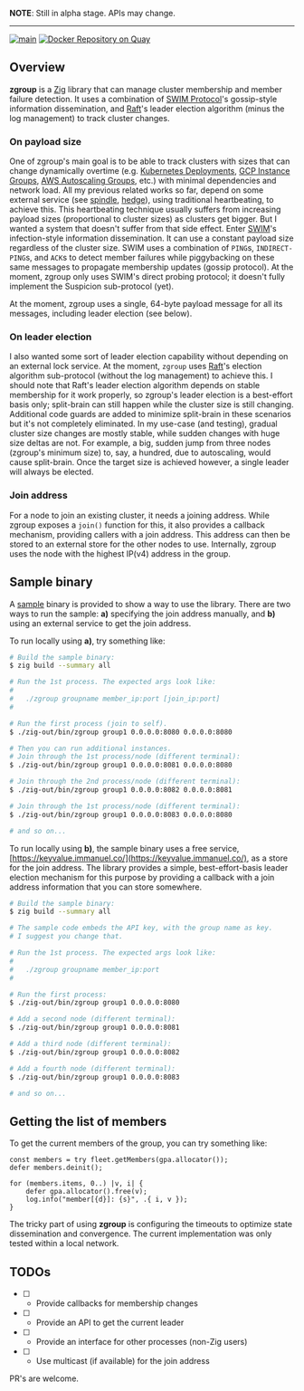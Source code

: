 **NOTE**: Still in alpha stage. APIs may change.

---

[![main](https://github.com/flowerinthenight/zgroup/actions/workflows/main.yml/badge.svg)](https://github.com/flowerinthenight/zgroup/actions/workflows/main.yml)
[![Docker Repository on Quay](https://quay.io/repository/flowerinthenight/zgroup/status "Docker Repository on Quay")](https://quay.io/repository/flowerinthenight/zgroup)

## Overview

**zgroup** is a [Zig](https://ziglang.org/) library that can manage cluster membership and member failure detection. It uses a combination of [SWIM Protocol](https://www.cs.cornell.edu/projects/Quicksilver/public_pdfs/SWIM.pdf)'s gossip-style information dissemination, and [Raft](https://raft.github.io/raft.pdf)'s leader election algorithm (minus the log management) to track cluster changes.

### On payload size

One of zgroup's main goal is to be able to track clusters with sizes that can change dynamically overtime (e.g. [Kubernetes Deployments](https://kubernetes.io/docs/concepts/workloads/controllers/deployment/), [GCP Instance Groups](https://cloud.google.com/compute/docs/instance-groups), [AWS Autoscaling Groups](https://docs.aws.amazon.com/autoscaling/ec2/userguide/auto-scaling-groups.html), etc.) with minimal dependencies and network load. All my previous related works so far, depend on some external service (see [spindle](https://github.com/flowerinthenight/spindle), [hedge](https://github.com/flowerinthenight/hedge)), using traditional heartbeating, to achieve this. This heartbeating technique usually suffers from increasing payload sizes (proportional to cluster sizes) as clusters get bigger. But I wanted a system that doesn't suffer from that side effect. Enter [SWIM](https://www.cs.cornell.edu/projects/Quicksilver/public_pdfs/SWIM.pdf)'s infection-style information dissemination. It can use a constant payload size regardless of the cluster size. SWIM uses a combination of `PING`s, `INDIRECT-PING`s, and `ACK`s to detect member failures while piggybacking on these same messages to propagate membership updates (gossip protocol). At the moment, zgroup only uses SWIM's direct probing protocol; it doesn't fully implement the Suspicion sub-protocol (yet).

At the moment, zgroup uses a single, 64-byte payload message for all its messages, including leader election (see below).

### On leader election

I also wanted some sort of leader election capability without depending on an external lock service. At the moment, `zgroup` uses [Raft](https://raft.github.io/raft.pdf)'s election algorithm sub-protocol (without the log management) to achieve this. I should note that Raft's leader election algorithm depends on stable membership for it work properly, so zgroup's leader election is a best-effort basis only; split-brain can still happen while the cluster size is still changing. Additional code guards are added to minimize split-brain in these scenarios but it's not completely eliminated. In my use-case (and testing), gradual cluster size changes are mostly stable, while sudden changes with huge size deltas are not. For example, a big, sudden jump from three nodes (zgroup's minimum size) to, say, a hundred, due to autoscaling, would cause split-brain. Once the target size is achieved however, a single leader will always be elected.

### Join address

For a node to join an existing cluster, it needs a joining address. While zgroup exposes a `join()` function for this, it also provides a callback mechanism, providing callers with a join address. This address can then be stored to an external store for the other nodes to use. Internally, zgroup uses the node with the highest IP(v4) address in the group.

## Sample binary

A [sample](./src/main.zig) binary is provided to show a way to use the library. There are two ways to run the sample: **a)** specifying the join address manually, and **b)** using an external service to get the join address.

To run locally using **a)**, try something like:

```sh
# Build the sample binary:
$ zig build --summary all

# Run the 1st process. The expected args look like:
#
#   ./zgroup groupname member_ip:port [join_ip:port]
#

# Run the first process (join to self).
$ ./zig-out/bin/zgroup group1 0.0.0.0:8080 0.0.0.0:8080

# Then you can run additional instances.
# Join through the 1st process/node (different terminal):
$ ./zig-out/bin/zgroup group1 0.0.0.0:8081 0.0.0.0:8080

# Join through the 2nd process/node (different terminal):
$ ./zig-out/bin/zgroup group1 0.0.0.0:8082 0.0.0.0:8081

# Join through the 1st process/node (different terminal):
$ ./zig-out/bin/zgroup group1 0.0.0.0:8083 0.0.0.0:8080

# and so on...
```

To run locally using **b)**, the sample binary uses a free service, [https://keyvalue.immanuel.co/](https://keyvalue.immanuel.co/), as a store for the join address. The library provides a simple, best-effort-basis leader election mechanism for this purpose by providing a callback with a join address information that you can store somewhere.

```sh
# Build the sample binary:
$ zig build --summary all

# The sample code embeds the API key, with the group name as key.
# I suggest you change that.

# Run the 1st process. The expected args look like:
#
#   ./zgroup groupname member_ip:port
#

# Run the first process:
$ ./zig-out/bin/zgroup group1 0.0.0.0:8080

# Add a second node (different terminal):
$ ./zig-out/bin/zgroup group1 0.0.0.0:8081

# Add a third node (different terminal):
$ ./zig-out/bin/zgroup group1 0.0.0.0:8082

# Add a fourth node (different terminal):
$ ./zig-out/bin/zgroup group1 0.0.0.0:8083

# and so on...
```

## Getting the list of members

To get the current members of the group, you can try something like:

```zig
const members = try fleet.getMembers(gpa.allocator());
defer members.deinit();

for (members.items, 0..) |v, i| {
    defer gpa.allocator().free(v);
    log.info("member[{d}]: {s}", .{ i, v });
}
```

The tricky part of using **zgroup** is configuring the timeouts to optimize state dissemination and convergence. The current implementation was only tested within a local network.

## TODOs

- [ ] - Provide callbacks for membership changes
- [ ] - Provide an API to get the current leader
- [ ] - Provide an interface for other processes (non-Zig users)
- [ ] - Use multicast (if available) for the join address

PR's are welcome.
